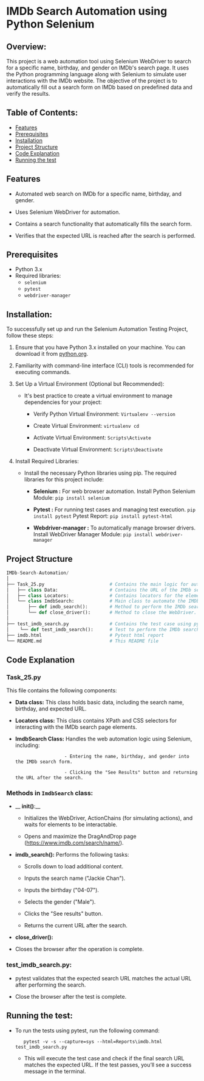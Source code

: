 # IMDb Search Automation using Python Selenium

## Overview:
This project is a web automation tool using Selenium WebDriver to search for a specific name, birthday, and gender on IMDb's search page. 
It uses the Python programming language along with Selenium to simulate user interactions with the IMDb website.
The objective of the project is to automatically fill out a search form on IMDb based on predefined data and verify the results.

## Table of Contents:
- [Features](#Features)
- [Prerequisites](#prerequisites)
- [Installation](#installation)
- [Project Structure](#project-structure)
- [Code Explanation](#Code-Explanation)
- [Running the test](#Running-the-test)

## Features
- Automated web search on IMDb for a specific name, birthday, and gender.
  
- Uses Selenium WebDriver for automation.
  
- Contains a search functionality that automatically fills the search form.
  
- Verifies that the expected URL is reached after the search is performed.

## Prerequisites
- Python 3.x
- Required libraries:
  - `selenium`
  - `pytest`
  - `webdriver-manager`

 ## Installation:
To successfully set up and run the Selenium Automation Testing Project, follow these steps:

1. Ensure that you have Python 3.x installed on your machine. You can download it from  [python.org](https://www.python.org/).

2. Familiarity with command-line interface (CLI) tools is recommended for executing commands.

3. Set Up a Virtual Environment (Optional but Recommended):
   - It's best practice to create a virtual environment to manage dependencies for your project:
     
     - Verify Python Virtual Environment: `Virtualenv --version`
       
     - Create Virtual Environment:  `virtualenv cd`
       
     - Activate Virtual Environment:  `Scripts\Activate`
       
     - Deactivate Virtual Environment: `Scripts\Deactivate`
       
4.  Install Required Libraries:
    - Install the necessary Python libraries using pip. The required libraries for this project include:
      - __Selenium :__ For web browser automation.
        Install Python Selenium Module: `pip install selenium`
        
      - __Pytest :__ For running test cases and managing test execution.
        `pip install pytest`
         Pytest Report: `pip install pytest-html`
        
      - __Webdriver-manager :__ To automatically manage browser drivers.
          Install WebDriver Manager Module: `pip install webdriver-manager`

## Project Structure
```python
IMDb-Search-Automation/
│
├── Task_25.py                        # Contains the main logic for automating the IMDb search task using Selenium.
│   ├── class Data:                   # Contains the URL of the IMDb search page, search name, birthday, and expected URL.
│   ├── class Locators:               # Contains locators for the elements on the IMDb search page.
│   └── class ImdbSearch:             # Main class to automate the IMDb search process.
│       ├── def imdb_search():        # Method to perform the IMDb search with name, birthday, and gender.
│       └── def close_driver():       # Method to close the WebDriver.
│  
├── test_imdb_search.py               # Contains the test case using pytest to verify the IMDb search functionality.
│    └── def test_imdb_search():      # Test to perform the IMDb search and verify the URL.
├── imdb.html                         # Pytest html report
└── README.md                         # This README file
```

## Code Explanation
### Task_25.py
This file contains the following components:

- __Data class:__ This class holds basic data, including the search name, birthday, and expected URL.

- __Locators class:__ This class contains XPath and CSS selectors for interacting with the IMDb search page elements.

- __ImdbSearch Class:__ Handles the web automation logic using Selenium, including:

                        - Entering the name, birthday, and gender into the IMDb search form.
  
                        - Clicking the "See Results" button and returning the URL after the search.

### Methods in `ImdbSearch` class:
- __ __init()__:__
  
  - Initializes the WebDriver, ActionChains (for simulating actions), and waits for elements to be interactable.
  
  - Opens and maximize the DragAndDrop page (https://www.imdb.com/search/name/).
   
- __imdb_search():__
Performs the following tasks:
  - Scrolls down to load additional content.
      
  - Inputs the search name ("Jackie Chan").
      
  - Inputs the birthday ("04-07").
      
  - Selects the gender ("Male").
     
   - Clicks the "See results" button.
      
   - Returns the current URL after the search.

 - __close_driver():__
  - Closes the browser after the operation is complete.

### test_imdb_search.py:
- pytest validates that the expected search URL matches the actual URL after performing the search.

- Close the browser after the test is complete.
  
## Running the test:
- To run the tests using pytest, run the following command:

  ```
     pytest -v -s --capture=sys --html=Reports\imdb.html test_imdb_search.py
  ```
  
  - This will execute the test case and check if the final search URL matches the expected URL. If the test passes, you’ll see a success message in the terminal.
 
        
